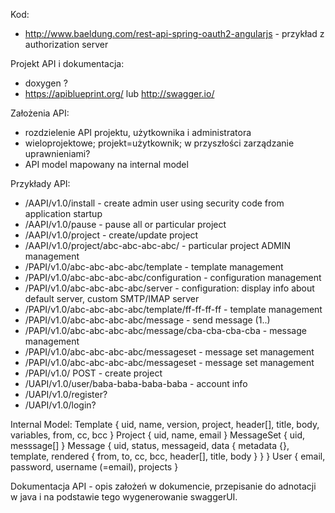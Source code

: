Kod:
- http://www.baeldung.com/rest-api-spring-oauth2-angularjs - przykład z authorization server

Projekt API i dokumentacja:
- doxygen ?
- https://apiblueprint.org/ lub http://swagger.io/

Założenia API:
- rozdzielenie API projektu, użytkownika i administratora
- wieloprojektowe; projekt=użytkownik; w przyszłości zarządzanie uprawnieniami?
- API model mapowany na internal model

Przykłady API:
- /AAPI/v1.0/install - create admin user using security code from application startup
- /AAPI/v1.0/pause - pause all or particular project
- /AAPI/v1.0/project - create/update project
- /AAPI/v1.0/project/abc-abc-abc-abc/ - particular project ADMIN management
- /PAPI/v1.0/abc-abc-abc-abc/template - template management
- /PAPI/v1.0/abc-abc-abc-abc/configuration - configuration management
- /PAPI/v1.0/abc-abc-abc-abc/server - configuration: display info about default server, custom SMTP/IMAP server
- /PAPI/v1.0/abc-abc-abc-abc/template/ff-ff-ff-ff - template management
- /PAPI/v1.0/abc-abc-abc-abc/message - send message (1..)
- /PAPI/v1.0/abc-abc-abc-abc/message/cba-cba-cba-cba - message management
- /PAPI/v1.0/abc-abc-abc-abc/messageset - message set management
- /PAPI/v1.0/abc-abc-abc-abc/messageset - message set management
- /PAPI/v1.0/ POST - create project
- /UAPI/v1.0/user/baba-baba-baba-baba - account info
- /UAPI/v1.0/register?
- /UAPI/v1.0/login?


Internal Model:
Template {
uid, name, version, project, header[], title, body, variables, from, cc, bcc
}
Project {
uid, name, email
}
MessageSet {
  uid, messsage[]
}
Message {
uid, status, messageid, data {
  metadata {}, template, rendered { from, to, cc, bcc, header[], title, body }
 }
}
User {
email, password, username (=email), projects
}


Dokumentacja API - opis założeń w dokumencie, przepisanie do adnotacji w java i na podstawie tego wygenerowanie swaggerUI.
